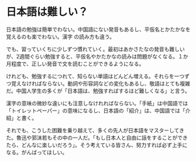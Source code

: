 # 日本語は難しい？

日本語の勉強は簡単でわない。中国語にない発音もあるし、平仮名とかたかなを覚えるのも楽でわない。漢字
の読み方も違う。

でも、習っていくちに少しずつ慣れていく。最初はあかさたなの発音も難しいが、2週間ぐらい勉強すると、平仮名やかたかなの読みは問題がなくなる。１か月程度で、正しい発音で文を読むことができるようになる。

けれども、勉強するにつれて、知らない単語はどんどん増える。それらを一つずつ覚えなければならない。動詞や形容詞などの変化もあるし、敬語はとても複雑だ。中国人学生の多くが「日本語は、勉強すればするほど難しくなる」と言う。

漢字の意味の微妙な違いにも注意しなけれればならない。「手紙」は中国語では「トイレットペーパー」の意味になるし、日本語の「紹介」は、中国語では「介紹」と書く。

それでも、こうした困難を乗り越えて、多くの先人が日本語をマスターしてきた。魯迅や郭沫若もその中の一人だ。「もし日本人と自由に話をすることができたら、どんなに楽しいだろう」。そう考えている皆さん、努力すれば必ず上手になる。がんばってほしい。

